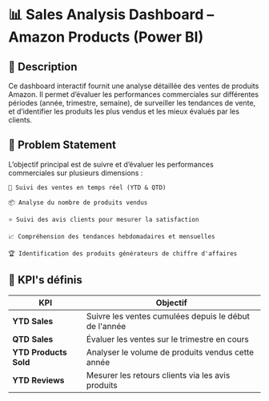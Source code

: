 # 📊 Sales Analysis Dashboard – Amazon Products (Power BI)

## 📝 Description

Ce dashboard interactif fournit une analyse détaillée des ventes de produits Amazon. Il permet d’évaluer les performances commerciales sur différentes périodes (année, trimestre, semaine), de surveiller les tendances de vente, et d’identifier les produits les plus vendus et les mieux évalués par les clients.


## 📌 Problem Statement

L’objectif principal est de suivre et d’évaluer les performances commerciales sur plusieurs dimensions :

    📅 Suivi des ventes en temps réel (YTD & QTD)

    📦 Analyse du nombre de produits vendus

    ⭐ Suivi des avis clients pour mesurer la satisfaction

    📈 Compréhension des tendances hebdomadaires et mensuelles

    🏆 Identification des produits générateurs de chiffre d'affaires

## 🧮 KPI's définis

| KPI                   | Objectif                                              |
| --------------------- | ----------------------------------------------------- |
| **YTD Sales**         | Suivre les ventes cumulées depuis le début de l'année |
| **QTD Sales**         | Évaluer les ventes sur le trimestre en cours          |
| **YTD Products Sold** | Analyser le volume de produits vendus cette année     |
| **YTD Reviews**       | Mesurer les retours clients via les avis produits     |
